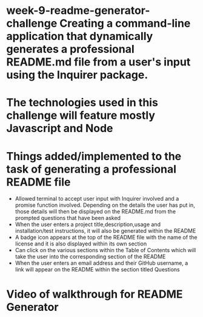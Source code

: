 # week-9-readme-generator-challenge Creating a command-line application that dynamically generates a professional README.md file from a user's input using the Inquirer package.

# The technologies used in this challenge will feature mostly Javascript and Node 

# Things added/implemented to the task of generating a professional README file

- Allowed terminal to accept user input with Inquirer involved and a promise function involved. Depending on the details the user has put in, those details will then be displayed on the README.md from the prompted questions that have been asked
- When the user enters a project title,description,usage and installation/test instructions, it will also be generated within the README
- A badge icon appears at the top of the README file with the name of the license and it is also displayed within its own section
- Can click on the various sections within the Table of Contents which will take the user into the corresponding section of the README
- When the user enters an email address and their GitHub username, a link will appear on the README within the section titled Questions

# Video of walkthrough for README Generator
